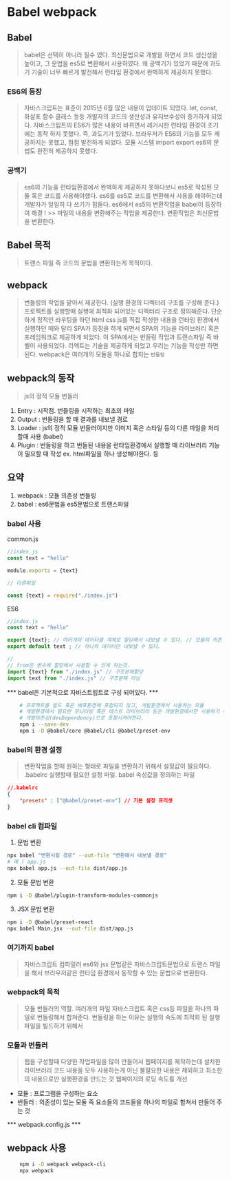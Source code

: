 # Babel webpack

## Babel
> babel은 선택이 아니라 필수 였다.
> 최신문법으로 개발을 하면서 코드 생산성을 높이고, 그 문법을 es5로 변환해서 사용하였다. 
> 왜 공백기가 있었기 때문에 과도기 기술이 너무 빠르게 발전해서 런타임 환경에서 완벽하게 제공하지 못했다.

### ES6의 등장
> 자바스크립트는 표준이 2015년 6월 많은 내용이 업데이트 되었다.
> let, const, 화살표 함수 클래스 등등 개발자의 코드의 생산성과 유지보수성이 증가하게 되었다.
> 자바스크립트의 ES6가 많은 내용이 바뀌면서 레거시한 런타임 환경이 초기에는 동작 하지 못했다.
> 즉, 과도기가 있었다.
> 브라우저가 ES6의 기능을 모두 제공하지는 못했고, 점점 발전하게 되었다.
> 모듈 시스템 import export es6의 문법도 완전히 제공하지 못했다.

### 공백기
> es6의 기능을 런타임환경에서 완벽하게 제공하지 못하다보니 es5로 작성된 모듈 혹은 코드를 사용해야했다.
> es6를 es5로 코드를 변환해서 사용을 해야하는데 개발자가 일일히 다 쓰기가 힘들다. 
> es6에서 es5의 변환작업을 babel이 등장하여 해결 ! >> 파일의 내용을 변환해주는 작업을 제공한다.
> 변환작업은 최신문법을 변환한다. 

## Babel 목적
> 트랜스 파일 즉 코드의 문법을 변환하는게 목적이다. 

## webpack
> 번들링의 작업을 맡아서 제공한다. (실행 환경의 디렉터리 구조를 구성해 준다.)
> 프로젝트를 실행할때 실행에 최적화 되어있는 디렉터리 구조로 정의해준다.
> 단순하게 정적인 라우팅을 하던 html css js를 직접 작성한 내용을 런타임 환경에서 실행하던 때와 달리 
> SPA가 등장을 하게 되면서 SPA의 기능을 라이브러리 혹은 프레임워크로 제공하게 되었다.
> 이 SPA에서는 번들링 작업과 트랜스파일 즉 바벨이 사용되었다. 
> 리엑트는 기술을 제공하게 되었고 우리는 기능을 작성만 하면 된다.
> webpack은 여러개의 모듈을 하나로 합치는 `번들링`

## webpack의 동작
> js의 정적 모듈 번들러

1. Entry : 시작점. 번들링을 시작하는 최초의 파일
2. Output : 번들링을 할 때 결과를 내보낼 경로
3. Loader : js의 정적 모듈 번들러이지만 이미지 혹은 스타일 등의 다른 파일을 처리할때 사용 (babel)
4. Plugin : 번들링을 하고 번들된 내용을 런타임환경에서 실행할 때 라이브러리 기능이 필요할 때 작성 ex. html파일을 하나 생성해야한다. 등

## 요약
1. webpack : 모듈 의존성 번들링
2. babel : es6문법을 es5문법으로 트랜스파일

### babel 사용
common.js
```js
//index.js
const text = "hello"

module.exports = {text}

// 다른파일

const {text} = require("./index.js")
```

ES6
```js
//index.js 
const text = "hello"

export {text}; // 여러개의 데이터를 객체로 할당해서 내보낼 수 있다. // 모듈의 의존 결합성이 좀더 강력하다.
export default text ; // 하나의 데이터만 내보낼 수 있다. 

//
// from은 변수에 할당해서 사용할 수 있게 하는것. 
import {text} from "./index.js" // 구조분해할당
import text from "./index.js" // 구조분해 아님
```

*** babel은 기본적으로 자바스트립트로 구성 되어있다. ***

```sh
    # 프로젝트를 빌드 혹은 배포환경에 포함되지 않고, 개발환경에서 사용하는 모듈
    # 개발환경에서 필요한 모니터링 혹은 테스트 라이브러리 등은 개발환경에서만 사용하기 때문에 
    # 개발의존성(devDependency)으로 포함시켜야한다.
    npm i --save-dev
    npm i -D @babel/core @babel/cli @babel/preset-env
```

### babel의 환경 설정
> 변환작업을 할때 원하는 형태로 파일을 변환하기 위해서 설정값이 필요하다. 
> .babelrc 실행할때 필요한 설정 파일. babel 속성값을 정의하는 파일

```json
//.babelrc
{
    "presets" : ["@babel/preset-env"] // 기본 설정 프리셋
}
```

### babel cli 컴파일

1. 문법 변환
```sh
npx babel "변환시킬 경로" --out-file "변환해서 내보낼 경로"
# 예 ) app.js
npx babel app.js --out-file dist/app.js
```

2. 모듈 문법 변환
```sh
npm i -D @babel/plugin-transform-modules-commonjs
```

3. JSX 문법 변환
```sh
npm i -D @babel/preset-react
npx babel Main.jsx --out-file dist/app.js
```

### 여기까지 babel
> 자바스크립트 컴파일러 es6와 jsx 문법같은 자바스크립트문법으로 트랜스 파일을 해서 브라우저같은 런타임 환경에서 동작할 수 있는 문법으로 변환한다.

### webpack의 목적
> 모듈 번들러의 역할. 여러개의 파일 자바스크립트 혹은 css등 파일을 하나의 파일로 번들링해서 합쳐준다.
> 번들링을 하는 이유는 실행의 속도에 최적화 된 실행파일을 빌드하기 위해서

### 모듈과 번들러
> 웹을 구성할때 다양한 작업파일을 많이 만들어서 웹페이지를 제작하는데 
> 설치한 라이브러리 코드 내용을 모두 사용하는게 아닌 불필요한 내용은 제외하고 최소한의 내용으로만 실행환경을 만드는 것
> 웹페이지의 로딩 속도를 개선
- 모듈 : 프로그램을 구성하는 요소
- 번들러 : 의존성이 있는 모듈 즉 요소들의 코드들을 하나의 파일로 합쳐서 만들어 주는 것

*** webpack.config.js ***

## webpack 사용
```sh
    npm i -D webpack webpack-cli 
    npx webpack
```

